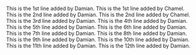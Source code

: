 This is the 1st line added by Damian.
This is the 1st line added by Chamel.
This is the 2nd line added by Damian.
This is the 2nd line added by Chamel.
This is the 3rd line added by Damian.
This is the 4th line added by Damian.
This is the 5th line added by Damian.
This is the 6th line added by Damian.
This is the 7th line added by Damian.
This is the 8th line added by Damian.
This is the 9th line added by Damian.
This is the 10th line added by Damian.
This is the 11th line added by Damian.
This is the 12th line added by Damian.

